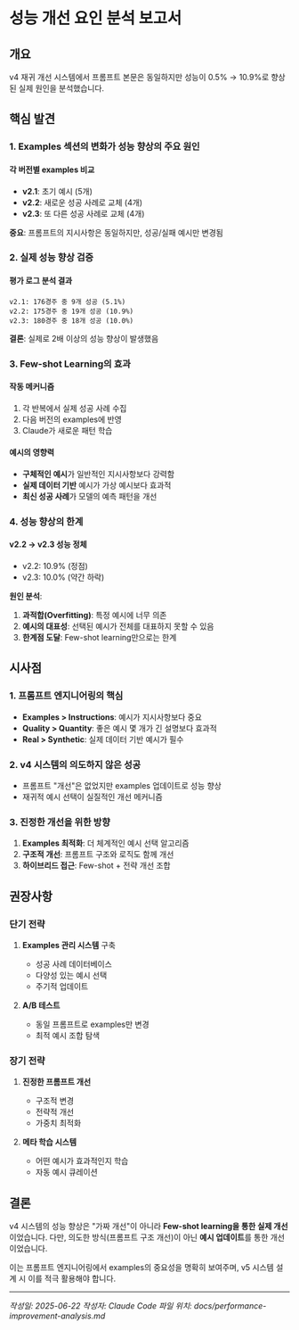 # 성능 개선 요인 분석 보고서

## 개요
v4 재귀 개선 시스템에서 프롬프트 본문은 동일하지만 성능이 0.5% → 10.9%로 향상된 실제 원인을 분석했습니다.

## 핵심 발견

### 1. Examples 섹션의 변화가 성능 향상의 주요 원인

#### 각 버전별 examples 비교
- **v2.1**: 초기 예시 (5개)
- **v2.2**: 새로운 성공 사례로 교체 (4개)
- **v2.3**: 또 다른 성공 사례로 교체 (4개)

**중요**: 프롬프트의 지시사항은 동일하지만, 성공/실패 예시만 변경됨

### 2. 실제 성능 향상 검증

#### 평가 로그 분석 결과
```
v2.1: 176경주 중 9개 성공 (5.1%)
v2.2: 175경주 중 19개 성공 (10.9%)
v2.3: 180경주 중 18개 성공 (10.0%)
```

**결론**: 실제로 2배 이상의 성능 향상이 발생했음

### 3. Few-shot Learning의 효과

#### 작동 메커니즘
1. 각 반복에서 실제 성공 사례 수집
2. 다음 버전의 examples에 반영
3. Claude가 새로운 패턴 학습

#### 예시의 영향력
- **구체적인 예시**가 일반적인 지시사항보다 강력함
- **실제 데이터 기반** 예시가 가상 예시보다 효과적
- **최신 성공 사례**가 모델의 예측 패턴을 개선

### 4. 성능 향상의 한계

#### v2.2 → v2.3 성능 정체
- v2.2: 10.9% (정점)
- v2.3: 10.0% (약간 하락)

**원인 분석**:
1. **과적합(Overfitting)**: 특정 예시에 너무 의존
2. **예시의 대표성**: 선택된 예시가 전체를 대표하지 못할 수 있음
3. **한계점 도달**: Few-shot learning만으로는 한계

## 시사점

### 1. 프롬프트 엔지니어링의 핵심
- **Examples > Instructions**: 예시가 지시사항보다 중요
- **Quality > Quantity**: 좋은 예시 몇 개가 긴 설명보다 효과적
- **Real > Synthetic**: 실제 데이터 기반 예시가 필수

### 2. v4 시스템의 의도하지 않은 성공
- 프롬프트 "개선"은 없었지만 examples 업데이트로 성능 향상
- 재귀적 예시 선택이 실질적인 개선 메커니즘

### 3. 진정한 개선을 위한 방향
1. **Examples 최적화**: 더 체계적인 예시 선택 알고리즘
2. **구조적 개선**: 프롬프트 구조와 로직도 함께 개선
3. **하이브리드 접근**: Few-shot + 전략 개선 조합

## 권장사항

### 단기 전략
1. **Examples 관리 시스템** 구축
   - 성공 사례 데이터베이스
   - 다양성 있는 예시 선택
   - 주기적 업데이트

2. **A/B 테스트**
   - 동일 프롬프트로 examples만 변경
   - 최적 예시 조합 탐색

### 장기 전략
1. **진정한 프롬프트 개선**
   - 구조적 변경
   - 전략적 개선
   - 가중치 최적화

2. **메타 학습 시스템**
   - 어떤 예시가 효과적인지 학습
   - 자동 예시 큐레이션

## 결론

v4 시스템의 성능 향상은 "가짜 개선"이 아니라 **Few-shot learning을 통한 실제 개선**이었습니다. 다만, 의도한 방식(프롬프트 구조 개선)이 아닌 **예시 업데이트**를 통한 개선이었습니다.

이는 프롬프트 엔지니어링에서 examples의 중요성을 명확히 보여주며, v5 시스템 설계 시 이를 적극 활용해야 합니다.

---
*작성일: 2025-06-22*
*작성자: Claude Code*
*파일 위치: docs/performance-improvement-analysis.md*